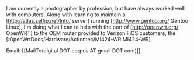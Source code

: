 I am currently a photographer by profession, but have always worked well
with computers. Along with learning to maintain a
\[<http://atlas.selfip.net/Info/> server\] running
\[<http://www.gentoo.org/> Gentoo Linux\], I'm doing what I can to help
with the port of \[<http://openwrt.org/> OpenWRT\] to the OEM router
provided to Verizon FiOS customers, the
\[:OpenWrtDocs/Hardware/Actiontec/MI424-WR:MI424-WR\].

Email: \[\[MailTo(digital DOT corpus AT gmail DOT com)\]\]
